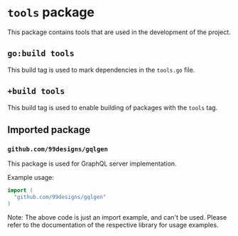 # `tools` package

This package contains tools that are used in the development of the project. 

## `go:build tools`
This build tag is used to mark dependencies in the `tools.go` file.

## `+build tools`
This build tag is used to enable building of packages with the `tools` tag.

## Imported package

### `github.com/99designs/gqlgen`

This package is used for GraphQL server implementation.

Example usage:

```go
import (
  "github.com/99designs/gqlgen"
)
```

Note: The above code is just an import example, and can't be used. Please refer to the documentation of the respective library for usage examples.